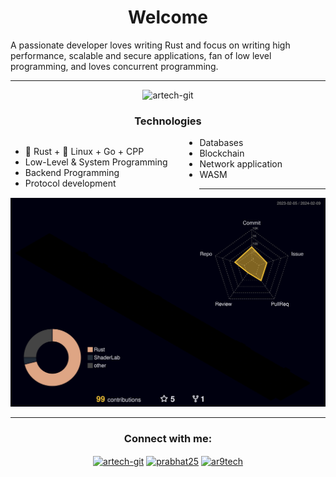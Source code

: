 <h1 align="center">Welcome</h1>

<p align="left">A passionate developer loves writing Rust and focus on writing high performance, scalable and secure applications, fan of low level programming, and loves concurrent programming. </p>

<div>

---

<p align="center" > 
<img src="https://komarev.com/ghpvc/?username=artech-git&label=Profile%20views&color=0e75b6&style=flat" alt="artech-git"/> 
</p>


<h3 align="center"> Technologies </h2>

<div style="width:60%; float:left" > 
<ul >
<li> 🦀 Rust + 🐧 Linux + Go + CPP</li>
<li> Low-Level & System Programming</li>
<li> Backend Programming</li>
<li> Protocol development</li>
</ul>
</div>


</div style="width:50%; float:right">
<ul>
<li> Databases</li>
<li> Blockchain</li>
<li> Network application</li>
<li> WASM</li>
</ul>
</div>
</div>

---

![](./profile-3d-contrib/profile-night-rainbow.svg)

---

<h3 align="center">Connect with me:</h3>

<p align="center">
<a href="https://dev.to/artech-git" target="blank"><img align="center" src="https://raw.githubusercontent.com/rahuldkjain/github-profile-readme-generator/master/src/images/icons/Social/devto.svg" alt="artech-git" height="30" width="40" /></a>
<a href="https://linkedin.com/in/prabhat25" target="blank"><img align="center" src="https://raw.githubusercontent.com/rahuldkjain/github-profile-readme-generator/master/src/images/icons/Social/linked-in-alt.svg" alt="prabhat25" height="30" width="40" /></a>
<a href="https://www.leetcode.com/ar9tech" target="blank"><img align="center" src="https://raw.githubusercontent.com/rahuldkjain/github-profile-readme-generator/master/src/images/icons/Social/leet-code.svg" alt="ar9tech" height="30" width="40" /></a>

</p>

